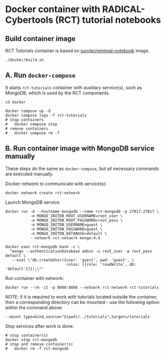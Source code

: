 # Docker container with RADICAL-Cybertools (RCT) tutorial notebooks

## Build container image

RCT Tutorials container is based on 
[jupyter/minimal-notebook](https://github.com/jupyter/docker-stacks) image.

```shell
./docker/build.sh
```

## A. Run `docker-compose`

It starts `rct-tutorials` container with auxiliary service(s), such as MongoDB,
which is used by the RCT components.

```shell
cd docker

docker compose up -d
docker compose logs -f rct-tutorials
# stop containers
#   docker compose stop
# remove containers
#   docker compose rm -f
```

## B. Run container image with MongoDB service manually

These steps do the same as `docker-compose`, but all necessary commands are
executed manually.

Docker network to communicate with service(s):

```shell
docker network create rct-network
```

Launch MongoDB service:

```shell
docker run -d --hostname mongodb --name rct-mongodb -p 27017:27017 \
           -e MONGO_INITDB_ROOT_USERNAME=root_user \
           -e MONGO_INITDB_ROOT_PASSWORD=root_pass \
           -e MONGO_INITDB_USERNAME=guest \
           -e MONGO_INITDB_PASSWORD=guest \
           -e MONGO_INITDB_DATABASE=default \
           --network rct-network mongo:4.4

docker exec rct-mongodb bash -c \
  "mongo --authenticationDatabase admin -u root_user -p root_pass default \
   --eval \"db.createUser({user: 'guest', pwd: 'guest', \
                           roles: [{role: 'readWrite', db: 'default'}]});\""
```

Run container with network:

```shell
docker run --rm -it -p 8888:8888 --network rct-network rct-tutorials
```

NOTE: if it is required to work with tutorials located outside the container,
      then a corresponding directory can be mounted - use the following option
      within the command above:

`--mount type=bind,source="$(pwd)/../tutorials",target=/tutorials`

Stop services after work is done:

```shell
# stop container(s)
docker stop rct-mongodb
# stop and remove container(s)
#   docker rm -f rct-mongodb
```
